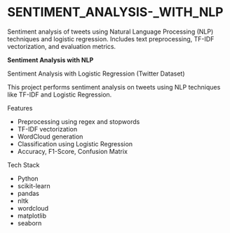 # SENTIMENT_ANALYSIS-_WITH_NLP
Sentiment analysis of tweets using Natural Language Processing (NLP) techniques and logistic regression. Includes text preprocessing, TF-IDF vectorization, and evaluation metrics.


**Sentiment Analysis with NLP**


 Sentiment Analysis with Logistic Regression (Twitter Dataset)

This project performs sentiment analysis on tweets using NLP techniques like TF-IDF and Logistic Regression. 

 Features
- Preprocessing using regex and stopwords
- TF-IDF vectorization
- WordCloud generation
- Classification using Logistic Regression
- Accuracy, F1-Score, Confusion Matrix

 Tech Stack
- Python
- scikit-learn
- pandas
- nltk
- wordcloud
- matplotlib
- seaborn
